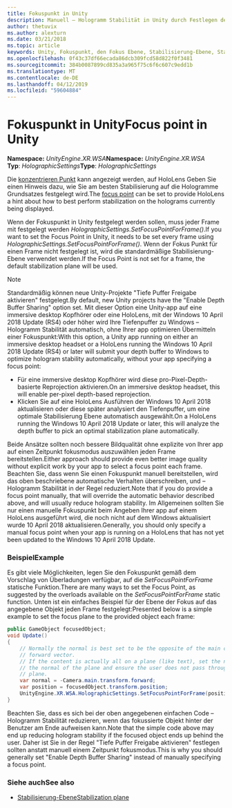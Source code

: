 ```yaml
---
title: Fokuspunkt in Unity
description: Manuell – Hologramm Stabilität in Unity durch Festlegen der Fokuspunkt optimieren
author: thetuvix
ms.author: alexturn
ms.date: 03/21/2018
ms.topic: article
keywords: Unity, Fokuspunkt, den Fokus Ebene, Stabilisierung-Ebene, Stabilisierung Point, Reprojection, LSR, Tiefenpuffer
ms.openlocfilehash: 0f43c37df66ecada86dcb309fcd58d822f0f3481
ms.sourcegitcommit: 384b0087899cd835a3a965f75c6f6c607c9edd1b
ms.translationtype: MT
ms.contentlocale: de-DE
ms.lasthandoff: 04/12/2019
ms.locfileid: "59604884"
---
```

# <a name="focus-point-in-unity"></a><span data-ttu-id="029ba-104">Fokuspunkt in Unity</span><span class="sxs-lookup"><span data-stu-id="029ba-104">Focus point in Unity</span></span>

<span data-ttu-id="029ba-105">**Namespace:** *UnityEngine.XR.WSA*</span><span class="sxs-lookup"><span data-stu-id="029ba-105">**Namespace:** *UnityEngine.XR.WSA*</span></span><br>
<span data-ttu-id="029ba-106">**Typ**: *HolographicSettings*</span><span class="sxs-lookup"><span data-stu-id="029ba-106">**Type**: *HolographicSettings*</span></span>

<span data-ttu-id="029ba-107">Die [konzentrieren Punkt](hologram-stability.md#stabilization-plane) kann angezeigt werden, auf HoloLens Geben Sie einen Hinweis dazu, wie Sie am besten Stabilisierung auf die Hologramme Grundsatzes festgelegt wird.</span><span class="sxs-lookup"><span data-stu-id="029ba-107">The [focus point](hologram-stability.md#stabilization-plane) can be set to provide HoloLens a hint about how to best perform stabilization on the holograms currently being displayed.</span></span>

<span data-ttu-id="029ba-108">Wenn der Fokuspunkt in Unity festgelegt werden sollen, muss jeder Frame mit festgelegt werden *HolographicSettings.SetFocusPointForFrame()*.</span><span class="sxs-lookup"><span data-stu-id="029ba-108">If you want to set the Focus Point in Unity, it needs to be set every frame using *HolographicSettings.SetFocusPointForFrame()*.</span></span> <span data-ttu-id="029ba-109">Wenn der Fokus Punkt für einen Frame nicht festgelegt ist, wird die standardmäßige Stabilisierung-Ebene verwendet werden.</span><span class="sxs-lookup"><span data-stu-id="029ba-109">If the Focus Point is not set for a frame, the default stabilization plane will be used.</span></span>

> [!NOTE]
> <span data-ttu-id="029ba-110">Standardmäßig können neue Unity-Projekte "Tiefe Puffer Freigabe aktivieren" festgelegt.</span><span class="sxs-lookup"><span data-stu-id="029ba-110">By default, new Unity projects have the "Enable Depth Buffer Sharing" option set.</span></span>  <span data-ttu-id="029ba-111">Mit dieser Option eine Unity-app auf eine immersive desktop Kopfhörer oder eine HoloLens, mit der Windows 10 April 2018 Update (RS4) oder höher wird Ihre Tiefenpuffer zu Windows – Hologramm Stabilität automatisch, ohne Ihrer app optimieren Übermitteln einer Fokuspunkt:</span><span class="sxs-lookup"><span data-stu-id="029ba-111">With this option, a Unity app running on either an immersive desktop headset or a HoloLens running the Windows 10 April 2018 Update (RS4) or later will submit your depth buffer to Windows to optimize hologram stability automatically, without your app specifying a focus point:</span></span>
> * <span data-ttu-id="029ba-112">Für eine immersive desktop Kopfhörer wird diese pro-Pixel-Depth-basierte Reprojection aktivieren.</span><span class="sxs-lookup"><span data-stu-id="029ba-112">On an immersive desktop headset, this will enable per-pixel depth-based reprojection.</span></span>
> * <span data-ttu-id="029ba-113">Klicken Sie auf eine HoloLens Ausführen der Windows 10 April 2018 aktualisieren oder diese später analysiert den Tiefenpuffer, um eine optimale Stabilisierung Ebene automatisch ausgewählt.</span><span class="sxs-lookup"><span data-stu-id="029ba-113">On a HoloLens running the Windows 10 April 2018 Update or later, this will analyze the depth buffer to pick an optimal stabilization plane automatically.</span></span>
>
> <span data-ttu-id="029ba-114">Beide Ansätze sollten noch bessere Bildqualität ohne explizite von Ihrer app auf einen Zeitpunkt fokusmodus auszuwählen jeden Frame bereitstellen.</span><span class="sxs-lookup"><span data-stu-id="029ba-114">Either approach should provide even better image quality without explicit work by your app to select a focus point each frame.</span></span>  <span data-ttu-id="029ba-115">Beachten Sie, dass wenn Sie einen Fokuspunkt manuell bereitstellen, wird das oben beschriebene automatische Verhalten überschreiben, und – Hologramm Stabilität in der Regel reduziert.</span><span class="sxs-lookup"><span data-stu-id="029ba-115">Note that if you do provide a focus point manually, that will override the automatic behavior described above, and will usually reduce hologram stability.</span></span>  <span data-ttu-id="029ba-116">Im Allgemeinen sollten Sie nur einen manuelle Fokuspunkt beim Angeben Ihrer app auf einem HoloLens ausgeführt wird, die noch nicht auf dem Windows aktualisiert wurde 10 April 2018 aktualisieren.</span><span class="sxs-lookup"><span data-stu-id="029ba-116">Generally, you should only specify a manual focus point when your app is running on a HoloLens that has not yet been updated to the Windows 10 April 2018 Update.</span></span>

### <a name="example"></a><span data-ttu-id="029ba-117">Beispiel</span><span class="sxs-lookup"><span data-stu-id="029ba-117">Example</span></span>

<span data-ttu-id="029ba-118">Es gibt viele Möglichkeiten, legen Sie den Fokuspunkt gemäß dem Vorschlag von Überladungen verfügbar, auf die *SetFocusPointForFrame* statische Funktion.</span><span class="sxs-lookup"><span data-stu-id="029ba-118">There are many ways to set the Focus Point, as suggested by the overloads available on the *SetFocusPointForFrame* static function.</span></span> <span data-ttu-id="029ba-119">Unten ist ein einfaches Beispiel für der Ebene der Fokus auf das angegebene Objekt jeden Frame festgelegt:</span><span class="sxs-lookup"><span data-stu-id="029ba-119">Presented below is a simple example to set the focus plane to the provided object each frame:</span></span>

```cs
public GameObject focusedObject;
void Update()
{
    // Normally the normal is best set to be the opposite of the main camera's 
    // forward vector.
    // If the content is actually all on a plane (like text), set the normal to 
    // the normal of the plane and ensure the user does not pass through the 
    // plane.
    var normal = -Camera.main.transform.forward;     
    var position = focusedObject.transform.position;
    UnityEngine.XR.WSA.HolographicSettings.SetFocusPointForFrame(position, normal);
}
```

<span data-ttu-id="029ba-120">Beachten Sie, dass es sich bei der oben angegebenen einfachen Code – Hologramm Stabilität reduzieren, wenn das fokussierte Objekt hinter der Benutzer am Ende aufweisen kann.</span><span class="sxs-lookup"><span data-stu-id="029ba-120">Note that the simple code above may end up reducing hologram stability if the focused object ends up behind the user.</span></span>  <span data-ttu-id="029ba-121">Daher ist Sie in der Regel "Tiefe Puffer Freigabe aktivieren" festlegen sollten anstatt manuell einem Zeitpunkt fokusmodus.</span><span class="sxs-lookup"><span data-stu-id="029ba-121">This is why you should generally set "Enable Depth Buffer Sharing" instead of manually specifying a focus point.</span></span>

### <a name="see-also"></a><span data-ttu-id="029ba-122">Siehe auch</span><span class="sxs-lookup"><span data-stu-id="029ba-122">See also</span></span>
* [<span data-ttu-id="029ba-123">Stabilisierung-Ebene</span><span class="sxs-lookup"><span data-stu-id="029ba-123">Stabilization plane</span></span>](hologram-stability.md#stabilization-plane)
